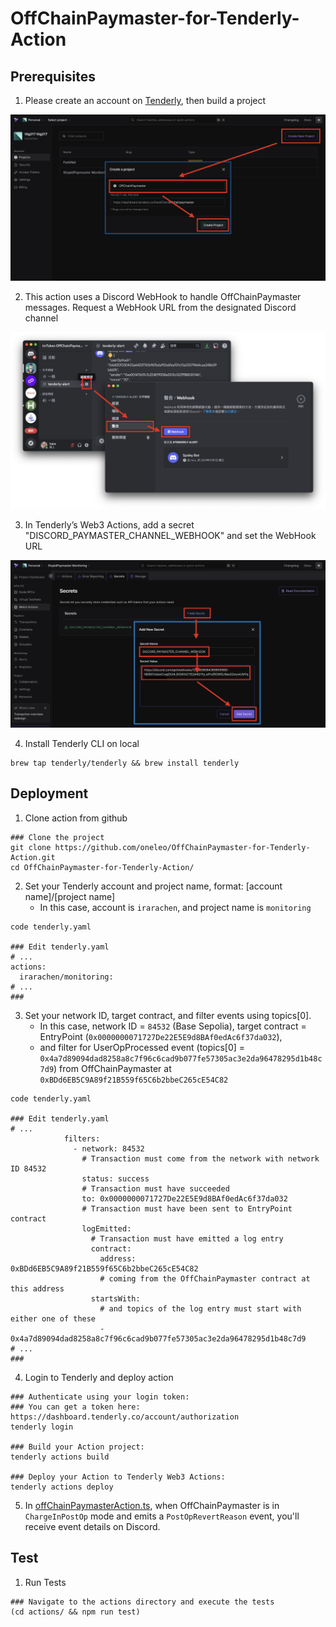 # OffChainPaymaster-for-Tenderly-Action

## Prerequisites

1. Please create an account on [Tenderly](https://dashboard.tenderly.co/), then build a project

![Create Tenderly project](images/createTenderlyProject.png "Create Tenderly project")

2. This action uses a Discord WebHook to handle OffChainPaymaster messages. Request a WebHook URL from the designated Discord channel

![Create Discord webhook url](images/createDiscordWebhookUrl.png "Create Discord webhook url")

3. In Tenderly’s Web3 Actions, add a secret "DISCORD_PAYMASTER_CHANNEL_WEBHOOK" and set the WebHook URL

![Add webhook to Actions secrets](images/addWebhookToActionsSecrets.png "Add webhook to Actions secrets")

4. Install Tenderly CLI on local

```shell
brew tap tenderly/tenderly && brew install tenderly
```

## Deployment

1. Clone action from github

```shell
### Clone the project
git clone https://github.com/oneleo/OffChainPaymaster-for-Tenderly-Action.git
cd OffChainPaymaster-for-Tenderly-Action/
```

2. Set your Tenderly account and project name, format: [account name]/[project name]
   - In this case, account is `irarachen`, and project name is `monitoring`

```shell
code tenderly.yaml

### Edit tenderly.yaml
# ...
actions:
  irarachen/monitoring:
# ...
###
```

3. Set your network ID, target contract, and filter events using topics[0].
   - In this case, network ID = `84532` (Base Sepolia), target contract = EntryPoint (`0x0000000071727De22E5E9d8BAf0edAc6f37da032`),
   - and filter for UserOpProcessed event (topics[0] = `0x4a7d89094dad8258a8c7f96c6cad9b077fe57305ac3e2da96478295d1b48c7d9`) from OffChainPaymaster at `0xBDd6EB5C9A89f21B559f65C6b2bbeC265cE54C82`

```shell
code tenderly.yaml

### Edit tenderly.yaml
# ...
            filters:
              - network: 84532
                # Transaction must come from the network with network ID 84532
                status: success
                # Transaction must have succeeded
                to: 0x0000000071727De22E5E9d8BAf0edAc6f37da032
                # Transaction must have been sent to EntryPoint contract
                logEmitted:
                  # Transaction must have emitted a log entry
                  contract:
                    address: 0xBDd6EB5C9A89f21B559f65C6b2bbeC265cE54C82
                    # coming from the OffChainPaymaster contract at this address
                  startsWith:
                    # and topics of the log entry must start with either one of these
                    - 0x4a7d89094dad8258a8c7f96c6cad9b077fe57305ac3e2da96478295d1b48c7d9
# ...
###
```

4. Login to Tenderly and deploy action

```
### Authenticate using your login token:
### You can get a token here: https://dashboard.tenderly.co/account/authorization
tenderly login

### Build your Action project:
tenderly actions build

### Deploy your Action to Tenderly Web3 Actions:
tenderly actions deploy
```

5. In [offChainPaymasterAction.ts](https://github.com/oneleo/OffChainPaymaster-for-Tenderly-Action/blob/action-for-paymaster/actions/offChainPaymasterAction.ts#L320-L331), when OffChainPaymaster is in `ChargeInPostOp` mode and emits a `PostOpRevertReason` event, you'll receive event details on Discord.

## Test

1. Run Tests

```
### Navigate to the actions directory and execute the tests
(cd actions/ && npm run test)
```
